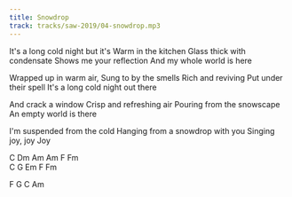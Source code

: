 ```yaml
---
title: Snowdrop
track: tracks/saw-2019/04-snowdrop.mp3
---
```


It's a long cold night but it's
Warm in the kitchen
Glass thick with condensate
Shows me your reflection
And my whole world is here

Wrapped up in warm air,
Sung to by the smells
Rich and reviving
Put under their spell
It's a long cold night out there

And crack a window
Crisp and refreshing air
Pouring from the snowscape
An empty world is there

I'm suspended from the cold
Hanging from a snowdrop with you
Singing joy, joy
Joy


C Dm
Am Am
F Fm 	
C G Em
F Fm

F G
C Am